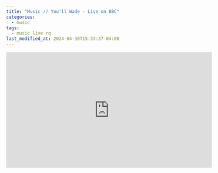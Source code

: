 ```yaml
---
title: "Music // You'll Wade - Live on BBC"
categories:
  - music
tags:
  - music live rq
last_modified_at: 2024-04-30T15:33:37-04:00
---
```


<div class="embed-responsive embed-responsive-16by9">
  <iframe width="560" height="315" src="https://www.youtube.com/embed/DhZn80-KOww?si=sPWmu-GyALFVeIau" title="YouTube video player" frameborder="0" allow="accelerometer; autoplay; clipboard-write; encrypted-media; gyroscope; picture-in-picture; web-share" referrerpolicy="strict-origin-when-cross-origin" allowfullscreen></iframe>
</div>

